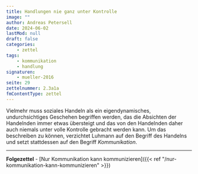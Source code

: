 ```yaml
---
title: Handlungen nie ganz unter Kontrolle
image: ""
author: Andreas Petersell
date: 2024-06-02
lastMod: null
draft: false
categories:
    - zettel
tags:
    - kommunikation
    - handlung
signaturen:
    - mueller-2016
seite: 29
zettelnummer: 2.3a1a
fmContentType: zettel
---
```


Vielmehr muss soziales Handeln als ein eigendynamisches, undurchsichtiges Geschehen begriffen werden, das die Absichten der Handelnden immer etwas übersteigt und das von den Handelnden daher auch niemals unter volle Kontrolle gebracht werden kann. Um das beschreiben zu können, verzichtet Luhmann auf den Begriff des Handelns und setzt stattdessen auf den Begriff *Kommunikation*.
<!--more-->
***

**Folgezettel** - [Nur Kommunikation kann kommunizieren]({{< ref "/nur-kommunikation-kann-kommunizieren" >}})

